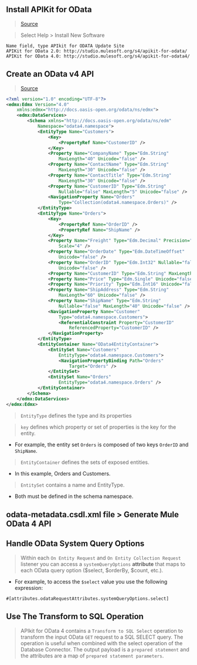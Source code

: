 ## Install APIKit for OData
>[Source](https://docs.mulesoft.com/apikit/4.x/apikit-4-for-odata)

> Select Help > Install New Software
```
Name field, type APIkit for ODATA Update Site
APIKit for OData 2.0: http://studio.mulesoft.org/s4/apikit-for-odata/
APIKit for OData 4.0: http://studio.mulesoft.org/s4/apikit-for-odata4/
```

## Create an OData v4 API
> [Source](https://docs.mulesoft.com/apikit/4.x/creating-an-odatav4-api-with-apikit)
```xml
<?xml version="1.0" encoding="UTF-8"?>
<edmx:Edmx Version="4.0"
	xmlns:edmx="http://docs.oasis-open.org/odata/ns/edmx">
	<edmx:DataServices>
		<Schema xmlns="http://docs.oasis-open.org/odata/ns/edm"
			Namespace="odata4.namespace">
			<EntityType Name="Customers">
				<Key>
					<PropertyRef Name="CustomerID" />
				</Key>
				<Property Name="CompanyName" Type="Edm.String"
					MaxLength="40" Unicode="false" />
				<Property Name="ContactName" Type="Edm.String"
					MaxLength="30" Unicode="false" />
				<Property Name="ContactTitle" Type="Edm.String"
					MaxLength="30" Unicode="false" />
				<Property Name="CustomerID" Type="Edm.String"
					Nullable="false" MaxLength="5" Unicode="false" />
				<NavigationProperty Name="Orders"
					Type="Collection(odata4.namespace.Orders)" />
			</EntityType>
			<EntityType Name="Orders">
				<Key>
					<PropertyRef Name="OrderID" />
					<PropertyRef Name="ShipName" />
				</Key>
				<Property Name="Freight" Type="Edm.Decimal" Precision="19"
					Scale="4" />
				<Property Name="OrderDate" Type="Edm.DateTimeOffset"
					Unicode="false" />
				<Property Name="OrderID" Type="Edm.Int32" Nullable="false"
					Unicode="false" />
				<Property Name="CustomerID" Type="Edm.String" MaxLength="5" />
				<Property Name="Price" Type="Edm.Single" Unicode="false" />
				<Property Name="Priority" Type="Edm.Int16" Unicode="false" />
				<Property Name="ShipAddress" Type="Edm.String"
					MaxLength="60" Unicode="false" />
				<Property Name="ShipName" Type="Edm.String"
					Nullable="false" MaxLength="40" Unicode="false" />
				<NavigationProperty Name="Customer"
					Type="odata4.namespace.Customers">
					<ReferentialConstraint Property="CustomerID"
						ReferencedProperty="CustomerID" />
				</NavigationProperty>
			</EntityType>
			<EntityContainer Name="OData4EntityContainer">
				<EntitySet Name="Customers"
					EntityType="odata4.namespace.Customers">
					<NavigationPropertyBinding Path="Orders"
						Target="Orders" />
				</EntitySet>
				<EntitySet Name="Orders"
					EntityType="odata4.namespace.Orders" />
			</EntityContainer>
		</Schema>
	</edmx:DataServices>
</edmx:Edmx>
```
> `EntityType` defines the type and its properties

> `key` defines which property or set of properties is the key for the entity.
- For example, the entity set `Orders` is composed of two keys `OrderID` and `ShipName`.
> `EntityContainer` defines the sets of exposed entities.
- In this example, Orders and Customers.
> `EntitySet` contains a name and EntityType.
- Both must be defined in the schema namespace.

## odata-metadata.csdl.xml file > Generate Mule OData 4 API

## Handle OData System Query Options

> Within each `On Entity Request` and `On Entity Collection Request` listener you can access a `systemQueryOptions` **attribute** that maps to each OData query option ($select, $orderBy, $count, etc.). 
- For example, to access the `$select` value you use the following expression:
```
#[attributes.odataRequestAttributes.systemQueryOptions.select]
```

## Use The Transform to SQL Operation
> APIkit for OData 4 contains a `Transform to SQL Select` operation to transform the input OData `GET` request to a SQL SELECT query. 
> The operation is useful when combined with the select operation of the Database Connector. 
> The output payload is a `prepared statement` and the attributes are a map of `prepared statement parameters`.
